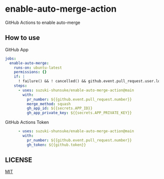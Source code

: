 # enable-auto-merge-action

GitHub Actions to enable auto-merge

## How to use

GitHub App

```yaml
jobs:
  enable-auto-merge:
    runs-on: ubuntu-latest
    permissions: {}
    if: |
      ! failure() && ! cancelled() && github.event.pull_request.user.login == 'renovate[bot]' && contains(github.event.pull_request.body, ' **Automerge**: Enabled.')
    steps:
      - uses: suzuki-shunsuke/enable-auto-merge-action@main
        with:
          pr_number: ${{github.event.pull_request.number}}
          merge_method: squash
          gh_app_id: ${{secrets.APP_ID}}
          gh_app_private_key: ${{secrets.APP_PRIVATE_KEY}}
```

GitHub Actions Token

```yaml
      - uses: suzuki-shunsuke/enable-auto-merge-action@main
        with:
          pr_number: ${{github.event.pull_request.number}}
          gh_token: ${{github.token}}
```

## LICENSE

[MIT](LICENSE)
